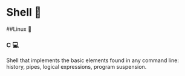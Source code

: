 # Shell :shell:
##Linux :penguin:
### C :computer:

Shell that implements the basic elements found in any command line: history, pipes, logical expressions, program suspension.
